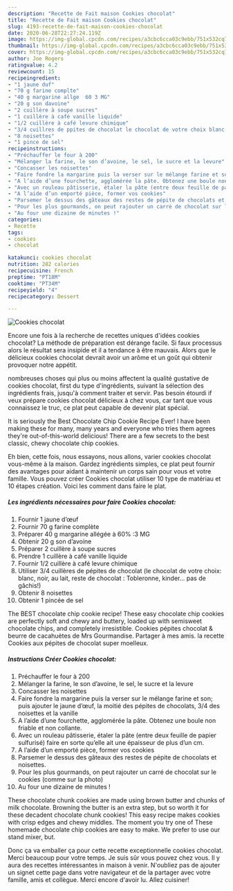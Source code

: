 ```yaml
---
description: "Recette de Fait maison Cookies chocolat"
title: "Recette de Fait maison Cookies chocolat"
slug: 4193-recette-de-fait-maison-cookies-chocolat
date: 2020-06-28T22:27:24.119Z
image: https://img-global.cpcdn.com/recipes/a3cbc6cca03c9ebb/751x532cq70/cookies-chocolat-photo-principale-de-la-recette.jpg
thumbnail: https://img-global.cpcdn.com/recipes/a3cbc6cca03c9ebb/751x532cq70/cookies-chocolat-photo-principale-de-la-recette.jpg
cover: https://img-global.cpcdn.com/recipes/a3cbc6cca03c9ebb/751x532cq70/cookies-chocolat-photo-principale-de-la-recette.jpg
author: Joe Rogers
ratingvalue: 4.2
reviewcount: 15
recipeingredient:
- "1 jaune duf"
- "70 g farine complte"
- "40 g margarine allge  60 3 MG"
- "20 g son davoine"
- "2 cuillère à soupe sucres"
- "1 cuillère à café vanille liquide"
- "1/2 cuillère à café levure chimique"
- "3/4 cuillres de ppites de chocolat le chocolat de votre choix blanc noir au lait reste de chocolat  Tobleronne kinder pas de gchis"
- "8 noisettes"
- "1 pince de sel"
recipeinstructions:
- "Préchauffer le four à 200"
- "Mélanger la farine, le son d’avoine, le sel, le sucre et la levure"
- "Concasser les noisettes"
- "Faire fondre la margarine puis la verser sur le mélange farine et son; puis ajouter le jaune d’œuf, la moitié des pépites de chocolats, 3/4 des noisettes et la vanille"
- "A l’aide d’une fourchette, agglomérée la pâte. Obtenez une boule non friable et non collante."
- "Avec un rouleau pâtisserie, étaler la pâte (entre deux feuille de papier sulfurisé) faire en sorte qu’elle ait une épaisseur de plus d’un cm."
- "A l’aide d’un emporté pièce, former vos cookies"
- "Parsemer le dessus des gâteaux des restes de pépite de chocolats et noisettes."
- "Pour les plus gourmands, on peut rajouter un carré de chocolat sur le cookies (comme sur la photo)"
- "Au four une dizaine de minutes !"
categories:
- Recette
tags:
- cookies
- chocolat

katakunci: cookies chocolat 
nutrition: 282 calories
recipecuisine: French
preptime: "PT18M"
cooktime: "PT34M"
recipeyield: "4"
recipecategory: Dessert

---
```



![Cookies chocolat](https://img-global.cpcdn.com/recipes/a3cbc6cca03c9ebb/751x532cq70/cookies-chocolat-photo-principale-de-la-recette.jpg)

Encore une fois à la recherche de recettes uniques d'idées cookies chocolat? La méthode de préparation est dérange facile. Si faux processus alors le résultat sera insipide et il a tendance à être mauvais. Alors que le délicieux cookies chocolat devrait avoir un arôme et un goût qui obtenir provoquer notre appétit.

nombreuses choses qui plus ou moins affectent la qualité gustative de cookies chocolat, first du type d'ingrédients, suivant la sélection des ingrédients frais, jusqu'à comment traiter et servir. Pas besoin étourdi if veux prépare cookies chocolat délicieux à chez vous, car tant que vous connaissez le truc, ce plat peut capable de devenir plat spécial.

It is seriously the Best Chocolate Chip Cookie Recipe Ever! I have been making these for many, many years and everyone who tries them agrees they&#39;re out-of-this-world delicious! There are a few secrets to the best classic, chewy chocolate chip cookies.


Eh bien, cette fois, nous essayons, nous allons, varier cookies chocolat vous-même à la maison. Gardez ingrédients simples, ce plat peut fournir des avantages pour aidant à maintenir un corps sain pour vous et votre famille. Vous pouvez créer Cookies chocolat utiliser 10 type de matériau et 10 étapes création. Voici les comment dans faire le plat.

<!--inarticleads1-->

##### Les ingrédients nécessaires pour faire Cookies chocolat:

1. Fournir 1 jaune d’œuf
1. Fournir 70 g farine complète
1. Préparer 40 g margarine allégée à 60% :3 MG
1. Obtenir 20 g son d’avoine
1. Préparer 2 cuillère à soupe sucres
1. Prendre 1 cuillère à café vanille liquide
1. Fournir 1/2 cuillère à café levure chimique
1. Utiliser 3/4 cuillères de pépites de chocolat (le chocolat de votre choix: blanc, noir, au lait, reste de chocolat : Tobleronne, kinder... pas de gâchis!)
1. Obtenir 8 noisettes
1. Obtenir 1 pincée de sel


The BEST chocolate chip cookie recipe! These easy chocolate chip cookies are perfectly soft and chewy and buttery, loaded up with semisweet chocolate chips, and completely irresistible. Cookies pépites chocolat &amp; beurre de cacahuètes de Mrs Gourmandise. Partager à mes amis. la recette Cookies aux pépites de chocolat super moelleux. 

<!--inarticleads2-->

##### Instructions Créer Cookies chocolat:

1. Préchauffer le four à 200
1. Mélanger la farine, le son d’avoine, le sel, le sucre et la levure
1. Concasser les noisettes
1. Faire fondre la margarine puis la verser sur le mélange farine et son; puis ajouter le jaune d’œuf, la moitié des pépites de chocolats, 3/4 des noisettes et la vanille
1. A l’aide d’une fourchette, agglomérée la pâte. Obtenez une boule non friable et non collante.
1. Avec un rouleau pâtisserie, étaler la pâte (entre deux feuille de papier sulfurisé) faire en sorte qu’elle ait une épaisseur de plus d’un cm.
1. A l’aide d’un emporté pièce, former vos cookies
1. Parsemer le dessus des gâteaux des restes de pépite de chocolats et noisettes.
1. Pour les plus gourmands, on peut rajouter un carré de chocolat sur le cookies (comme sur la photo)
1. Au four une dizaine de minutes !


These chocolate chunk cookies are made using brown butter and chunks of milk chocolate. Browning the butter is an extra step, but so worth it for these decadent chocolate chunk cookies! This easy recipe makes cookies with crisp edges and chewy middles. The moment you try one of These homemade chocolate chip cookies are easy to make. We prefer to use our stand mixer, but. 


Donc ça va emballer ça pour cette recette exceptionnelle cookies chocolat. Merci beaucoup pour votre temps. Je suis sûr vous pouvez chez vous. Il y aura des recettes  intéressantes in maison à venir. N'oubliez pas de ajouter un signet cette page dans votre navigateur et de la partager avec votre famille, amis et collègue. Merci encore d'avoir lu. Allez cuisiner!
